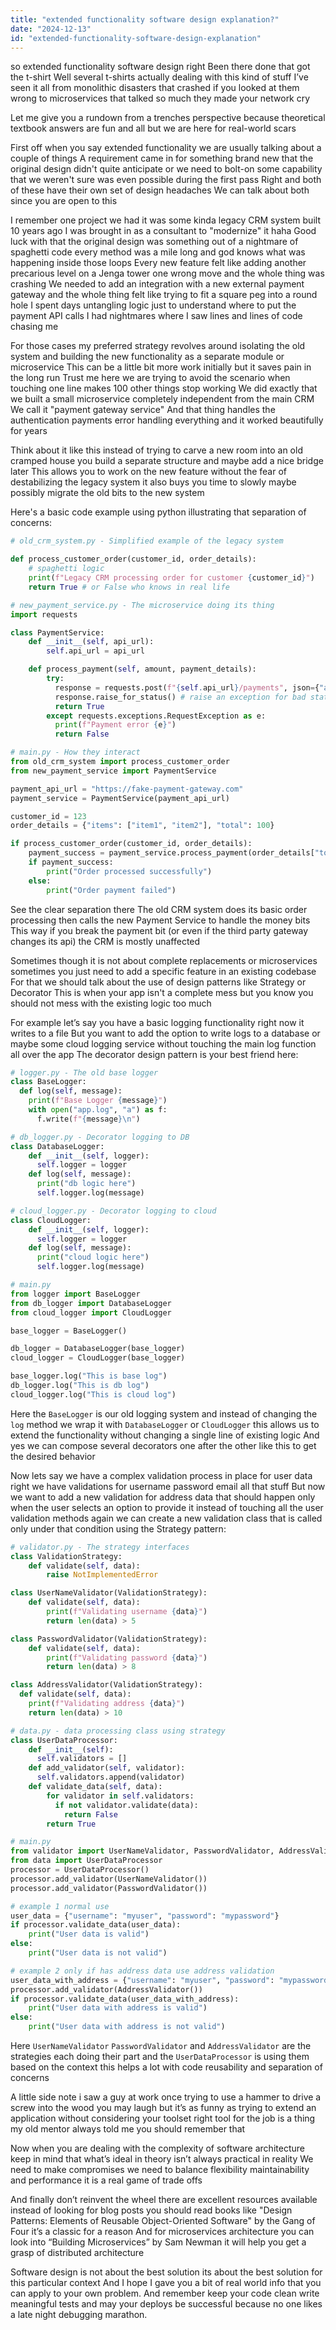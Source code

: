 ```yaml
---
title: "extended functionality software design explanation?"
date: "2024-12-13"
id: "extended-functionality-software-design-explanation"
---
```


 so extended functionality software design right Been there done that got the t-shirt Well several t-shirts actually dealing with this kind of stuff I’ve seen it all from monolithic disasters that crashed if you looked at them wrong to microservices that talked so much they made your network cry

Let me give you a rundown from a trenches perspective because theoretical textbook answers are fun and all but we are here for real-world scars

First off when you say extended functionality we are usually talking about a couple of things A requirement came in for something brand new that the original design didn't quite anticipate or we need to bolt-on some capability that we weren't sure was even possible during the first pass Right and both of these have their own set of design headaches We can talk about both since you are open to this

I remember one project we had it was some kinda legacy CRM system built 10 years ago I was brought in as a consultant to "modernize" it haha Good luck with that the original design was something out of a nightmare of spaghetti code every method was a mile long and god knows what was happening inside those loops Every new feature felt like adding another precarious level on a Jenga tower one wrong move and the whole thing was crashing We needed to add an integration with a new external payment gateway and the whole thing felt like trying to fit a square peg into a round hole I spent days untangling logic just to understand where to put the payment API calls I had nightmares where I saw lines and lines of code chasing me

For those cases my preferred strategy revolves around isolating the old system and building the new functionality as a separate module or microservice This can be a little bit more work initially but it saves pain in the long run Trust me here we are trying to avoid the scenario when touching one line makes 100 other things stop working We did exactly that we built a small microservice completely independent from the main CRM We call it "payment gateway service" And that thing handles the authentication payments error handling everything and it worked beautifully for years

Think about it like this instead of trying to carve a new room into an old cramped house you build a separate structure and maybe add a nice bridge later This allows you to work on the new feature without the fear of destabilizing the legacy system it also buys you time to slowly maybe possibly migrate the old bits to the new system

Here's a basic code example using python illustrating that separation of concerns:

```python
# old_crm_system.py - Simplified example of the legacy system

def process_customer_order(customer_id, order_details):
    # spaghetti logic
    print(f"Legacy CRM processing order for customer {customer_id}")
    return True # or False who knows in real life

# new_payment_service.py - The microservice doing its thing
import requests

class PaymentService:
    def __init__(self, api_url):
        self.api_url = api_url

    def process_payment(self, amount, payment_details):
        try:
          response = requests.post(f"{self.api_url}/payments", json={"amount": amount, "payment_details": payment_details})
          response.raise_for_status() # raise an exception for bad status codes
          return True
        except requests.exceptions.RequestException as e:
          print(f"Payment error {e}")
          return False

# main.py - How they interact
from old_crm_system import process_customer_order
from new_payment_service import PaymentService

payment_api_url = "https://fake-payment-gateway.com"
payment_service = PaymentService(payment_api_url)

customer_id = 123
order_details = {"items": ["item1", "item2"], "total": 100}

if process_customer_order(customer_id, order_details):
    payment_success = payment_service.process_payment(order_details["total"], {"card_number": "1234-5678-9012-3456", "expiry": "12/24"})
    if payment_success:
        print("Order processed successfully")
    else:
        print("Order payment failed")

```

See the clear separation there The old CRM system does its basic order processing then calls the new Payment Service to handle the money bits This way if you break the payment bit (or even if the third party gateway changes its api) the CRM is mostly unaffected

Sometimes though it is not about complete replacements or microservices sometimes you just need to add a specific feature in an existing codebase For that we should talk about the use of design patterns like Strategy or Decorator This is when your app isn't a complete mess but you know you should not mess with the existing logic too much

For example let’s say you have a basic logging functionality right now it writes to a file But you want to add the option to write logs to a database or maybe some cloud logging service without touching the main log function all over the app The decorator design pattern is your best friend here:

```python
# logger.py - The old base logger
class BaseLogger:
  def log(self, message):
    print(f"Base Logger {message}")
    with open("app.log", "a") as f:
      f.write(f"{message}\n")

# db_logger.py - Decorator logging to DB
class DatabaseLogger:
    def __init__(self, logger):
      self.logger = logger
    def log(self, message):
      print("db logic here")
      self.logger.log(message)

# cloud_logger.py - Decorator logging to cloud
class CloudLogger:
    def __init__(self, logger):
      self.logger = logger
    def log(self, message):
      print("cloud logic here")
      self.logger.log(message)

# main.py
from logger import BaseLogger
from db_logger import DatabaseLogger
from cloud_logger import CloudLogger

base_logger = BaseLogger()

db_logger = DatabaseLogger(base_logger)
cloud_logger = CloudLogger(base_logger)

base_logger.log("This is base log")
db_logger.log("This is db log")
cloud_logger.log("This is cloud log")
```

Here the `BaseLogger` is our old logging system and instead of changing the `log` method we wrap it with `DatabaseLogger` or `CloudLogger` this allows us to extend the functionality without changing a single line of existing logic And yes we can compose several decorators one after the other like this to get the desired behavior

Now lets say we have a complex validation process in place for user data right we have validations for username password email all that stuff But now we want to add a new validation for address data that should happen only when the user selects an option to provide it instead of touching all the user validation methods again we can create a new validation class that is called only under that condition using the Strategy pattern:

```python
# validator.py - The strategy interfaces
class ValidationStrategy:
    def validate(self, data):
        raise NotImplementedError

class UserNameValidator(ValidationStrategy):
    def validate(self, data):
        print(f"Validating username {data}")
        return len(data) > 5

class PasswordValidator(ValidationStrategy):
    def validate(self, data):
        print(f"Validating password {data}")
        return len(data) > 8

class AddressValidator(ValidationStrategy):
  def validate(self, data):
    print(f"Validating address {data}")
    return len(data) > 10

# data.py - data processing class using strategy
class UserDataProcessor:
    def __init__(self):
      self.validators = []
    def add_validator(self, validator):
      self.validators.append(validator)
    def validate_data(self, data):
        for validator in self.validators:
          if not validator.validate(data):
            return False
        return True

# main.py
from validator import UserNameValidator, PasswordValidator, AddressValidator
from data import UserDataProcessor
processor = UserDataProcessor()
processor.add_validator(UserNameValidator())
processor.add_validator(PasswordValidator())

# example 1 normal use
user_data = {"username": "myuser", "password": "mypassword"}
if processor.validate_data(user_data):
    print("User data is valid")
else:
    print("User data is not valid")

# example 2 only if has address data use address validation
user_data_with_address = {"username": "myuser", "password": "mypassword", "address": "123 Main St"}
processor.add_validator(AddressValidator())
if processor.validate_data(user_data_with_address):
    print("User data with address is valid")
else:
    print("User data with address is not valid")

```

Here `UserNameValidator` `PasswordValidator` and `AddressValidator` are the strategies each doing their part and the `UserDataProcessor` is using them based on the context this helps a lot with code reusability and separation of concerns

A little side note i saw a guy at work once trying to use a hammer to drive a screw into the wood you may laugh but it’s as funny as trying to extend an application without considering your toolset right tool for the job is a thing my old mentor always told me you should remember that

Now when you are dealing with the complexity of software architecture keep in mind that what’s ideal in theory isn’t always practical in reality We need to make compromises we need to balance flexibility maintainability and performance it is a real game of trade offs

And finally don’t reinvent the wheel there are excellent resources available instead of looking for blog posts you should read books like "Design Patterns: Elements of Reusable Object-Oriented Software" by the Gang of Four it’s a classic for a reason And for microservices architecture you can look into “Building Microservices” by Sam Newman it will help you get a grasp of distributed architecture

Software design is not about the best solution its about the best solution for this particular context And I hope I gave you a bit of real world info that you can apply to your own problem. And remember keep your code clean write meaningful tests and may your deploys be successful because no one likes a late night debugging marathon.

